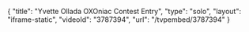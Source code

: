 {
    "title": "Yvette Ollada OXOniac Contest Entry",
    "type": "solo",
    "layout": "iframe-static",
    "videoId": "3787394",
    "url": "\/tvpembed\/3787394"
}